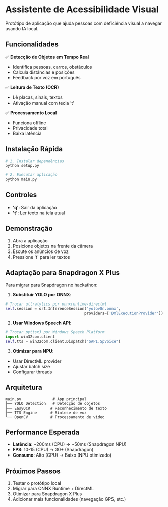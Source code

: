 # Assistente de Acessibilidade Visual

Protótipo de aplicação que ajuda pessoas com deficiência visual a navegar usando IA local.

## Funcionalidades

✅ **Detecção de Objetos em Tempo Real**
- Identifica pessoas, carros, obstáculos
- Calcula distâncias e posições
- Feedback por voz em português

✅ **Leitura de Texto (OCR)**
- Lê placas, sinais, textos
- Ativação manual com tecla 't'

✅ **Processamento Local**
- Funciona offline
- Privacidade total
- Baixa latência

## Instalação Rápida

```bash
# 1. Instalar dependências
python setup.py

# 2. Executar aplicação
python main.py
```

## Controles

- **'q'**: Sair da aplicação
- **'t'**: Ler texto na tela atual

## Demonstração

1. Abra a aplicação
2. Posicione objetos na frente da câmera
3. Escute os anúncios de voz
4. Pressione 't' para ler textos

## Adaptação para Snapdragon X Plus

Para migrar para Snapdragon no hackathon:

1. **Substituir YOLO por ONNX**:
```python
# Trocar ultralytics por onnxruntime-directml
self.session = ort.InferenceSession('yolov8n.onnx', 
                                   providers=['DmlExecutionProvider'])
```

2. **Usar Windows Speech API**:
```python
# Trocar pyttsx3 por Windows Speech Platform
import win32com.client
self.tts = win32com.client.Dispatch("SAPI.SpVoice")
```

3. **Otimizar para NPU**:
- Usar DirectML provider
- Ajustar batch size
- Configurar threads

## Arquitetura

```
main.py              # App principal
├── YOLO Detection   # Detecção de objetos
├── EasyOCR         # Reconhecimento de texto  
├── TTS Engine      # Síntese de voz
└── OpenCV          # Processamento de vídeo
```

## Performance Esperada

- **Latência**: ~200ms (CPU) → ~50ms (Snapdragon NPU)
- **FPS**: 10-15 (CPU) → 30+ (Snapdragon)
- **Consumo**: Alto (CPU) → Baixo (NPU otimizado)

## Próximos Passos

1. Testar o protótipo local
2. Migrar para ONNX Runtime + DirectML
3. Otimizar para Snapdragon X Plus
4. Adicionar mais funcionalidades (navegação GPS, etc.)
